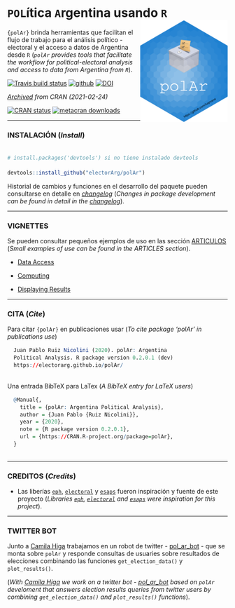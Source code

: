 
# `POL`ítica `A`rgentina usando `R` <a><img src="https://github.com/electorArg/polAr/blob/master/hex/hex-polAr.png?raw=true" width="200" align="right" /></a>


`{polAr}` brinda herramientas que facilitan el flujo de trabajo para el análisis político - electoral y el acceso a datos de Argentina desde `R` (*`polAr` provides tools that facilitate the workflow for political-electoral analysis and access to data from Argentina from `R`*). 

<!-- badges: start -->

[![Travis build status](https://travis-ci.org/electorArg/polAr.svg?branch=master)](https://travis-ci.org/electorArg/polAr)
[![github](https://img.shields.io/badge/devel%20version-0.2.1-red.svg)](https://github.com/electorArg/polAr)
[![DOI](https://zenodo.org/badge/256862665.svg)](https://zenodo.org/badge/latestdoi/256862665)


*[Archived](https://cloud.r-project.org/web/packages/polAr/index.html) from CRAN (2021-02-24)*

[![CRAN status](https://www.r-pkg.org/badges/version/polAr)](https://CRAN.R-project.org/package=polAr)
[![metacran downloads](https://cranlogs.r-pkg.org/badges/grand-total/polAr)](https://cran.r-project.org/package=polAr)

<!-- badges: end -->


---

### INSTALACIÓN (*Install*)


```r

# install.packages('devtools') si no tiene instalado devtools

devtools::install_github("electorArg/polAr")

```

Historial de cambios y funciones en el desarrollo del paquete pueden consultarse en detalle en [*changelog*](https://electorarg.github.io/polAr/news/index.html) (*Changes in package development can be found in detail in the [changelog](https://electorarg.github.io/polAr/news/index.html)*).

---

### VIGNETTES

Se pueden consultar pequeños ejemplos de uso en las sección [ARTICULOS](https://electorarg.github.io/polAr/articles/) (*Small examples of use can be found in the ARTICLES section*).

* [Data Access](https://electorarg.github.io/polAr/articles/data.html)

* [Computing](https://electorarg.github.io/polAr/articles/compute.html)

* [Displaying Results](https://electorarg.github.io/polAr/articles/results.html)


---

### CITA (*Cite*)

Para citar `{polAr}` en publicaciones usar (*To cite package ‘polAr’ in publications use*)

```r
  Juan Pablo Ruiz Nicolini (2020). polAr: Argentina
  Political Analysis. R package version 0.2.0.1 (dev)
  https://electorarg.github.io/polAr/



```


Una entrada BibTeX para LaTex (*A BibTeX entry for LaTeX users*)

```r
  @Manual{,
    title = {polAr: Argentina Political Analysis},
    author = {Juan Pablo {Ruiz Nicolini}},
    year = {2020},
    note = {R package version 0.2.0.1},
    url = {https://CRAN.R-project.org/package=polAr},
  }



```
---

### CREDITOS (*Credits*)

- Las liberías [`eph`](https://github.com/holatam/eph), [`electoral`](https://CRAN.R-project.org/package=electoral) y [`esaps`](https://nicolas-schmidt.github.io/esaps/index.html) fueron inspiración y fuente de este proyecto (*Libraries [`eph`](https://github.com/holatam/eph), [`electoral`](https://CRAN.R-project.org/package=electoral) and [`esaps`](https://nicolas-schmidt.github.io/esaps/index.html) were inspiration for this project*). 

---

### TWITTER BOT

Junto a [Camila Higa](https://twitter.com/chig4_) trabajamos en un robot de twitter - [pol_ar_bot](https://twitter.com/pol_Ar_bot) - que se monta sobre `polAr` y responde consultas de usuaries sobre resultados de elecciones combinando las funciones `get_election_data()` y `plot_results()`. 

(*With [Camila Higa](https://twitter.com/chig4_) we work on a twitter bot - [pol_ar_bot](https://twitter.com/pol_Ar_bot) based on `polAr` develoment that answers election results queries from twitter users by combining `get_election_data()` and `plot_results()` functions*).

